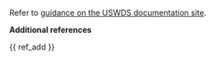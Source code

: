 Refer to <a href="{{ ref_main }}" target="_blank" rel="noopener nofollow" class="usa-link--external">guidance on the USWDS documentation site</a>.

<b>Additional references</b>

<div class="font-body-3xs">
{{ ref_add }}
</div>